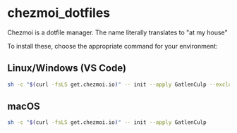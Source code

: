 # chezmoi_dotfiles

Chezmoi is a dotfile manager. The name literally translates to "at my house"

To install these, choose the appropriate command for your environment:

## Linux/Windows (VS Code)

```bash
sh -c "$(curl -fsLS get.chezmoi.io)" -- init --apply GatlenCulp --exclude=iterm2
```

## macOS

```bash
sh -c "$(curl -fsLS get.chezmoi.io)" -- init --apply GatlenCulp
```
